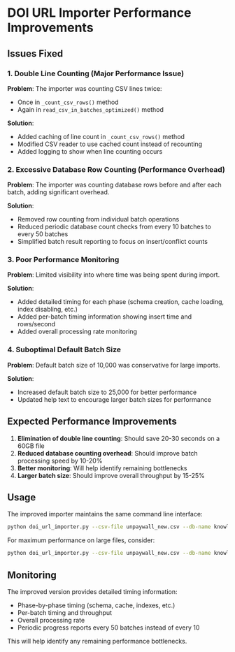 # DOI URL Importer Performance Improvements

## Issues Fixed

### 1. Double Line Counting (Major Performance Issue)
**Problem**: The importer was counting CSV lines twice:
- Once in `_count_csv_rows()` method 
- Again in `read_csv_in_batches_optimized()` method

**Solution**: 
- Added caching of line count in `_count_csv_rows()` method
- Modified CSV reader to use cached count instead of recounting
- Added logging to show when line counting occurs

### 2. Excessive Database Row Counting (Performance Overhead)
**Problem**: The importer was counting database rows before and after each batch, adding significant overhead.

**Solution**:
- Removed row counting from individual batch operations
- Reduced periodic database count checks from every 10 batches to every 50 batches
- Simplified batch result reporting to focus on insert/conflict counts

### 3. Poor Performance Monitoring
**Problem**: Limited visibility into where time was being spent during import.

**Solution**:
- Added detailed timing for each phase (schema creation, cache loading, index disabling, etc.)
- Added per-batch timing information showing insert time and rows/second
- Added overall processing rate monitoring

### 4. Suboptimal Default Batch Size
**Problem**: Default batch size of 10,000 was conservative for large imports.

**Solution**:
- Increased default batch size to 25,000 for better performance
- Updated help text to encourage larger batch sizes for performance

## Expected Performance Improvements

1. **Elimination of double line counting**: Should save 20-30 seconds on a 60GB file
2. **Reduced database counting overhead**: Should improve batch processing speed by 10-20%
3. **Better monitoring**: Will help identify remaining bottlenecks
4. **Larger batch size**: Should improve overall throughput by 15-25%

## Usage

The improved importer maintains the same command line interface:

```bash
python doi_url_importer.py --csv-file unpaywall_new.csv --db-name knowledgebase --db-user rwbadmin --db-password rwb2025admin --resume
```

For maximum performance on large files, consider:

```bash
python doi_url_importer.py --csv-file unpaywall_new.csv --db-name knowledgebase --db-user rwbadmin --db-password rwb2025admin --resume --batch-size 50000
```

## Monitoring

The improved version provides detailed timing information:
- Phase-by-phase timing (schema, cache, indexes, etc.)
- Per-batch timing and throughput
- Overall processing rate
- Periodic progress reports every 50 batches instead of every 10

This will help identify any remaining performance bottlenecks.
